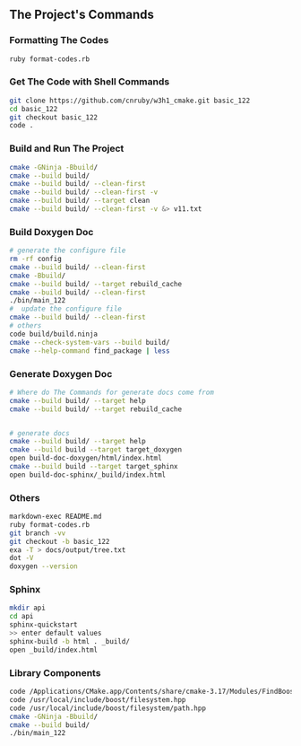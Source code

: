 ## The Project's Commands



### Formatting The Codes
```bash
ruby format-codes.rb
```



### Get The Code with Shell Commands
```bash
git clone https://github.com/cnruby/w3h1_cmake.git basic_122
cd basic_122
git checkout basic_122
code .
```



### Build and Run The Project
```bash
cmake -GNinja -Bbuild/
cmake --build build/
cmake --build build/ --clean-first
cmake --build build/ --clean-first -v
cmake --build build/ --target clean
cmake --build build/ --clean-first -v &> v11.txt
```



### Build Doxygen Doc
```bash
# generate the configure file
rm -rf config
cmake --build build/ --clean-first
cmake -Bbuild/
cmake --build build/ --target rebuild_cache
cmake --build build/ --clean-first
./bin/main_122
#  update the configure file
cmake --build build/ --clean-first
# others
code build/build.ninja
cmake --check-system-vars --build build/
cmake --help-command find_package | less
```



### Generate Doxygen Doc
```bash
# Where do The Commands for generate docs come from
cmake --build build/ --target help
cmake --build build/ --target rebuild_cache


# generate docs
cmake --build build/ --target help
cmake --build build --target target_doxygen
open build-doc-doxygen/html/index.html
cmake --build build --target target_sphinx
open build-doc-sphinx/_build/index.html
```



### Others 
```bash
markdown-exec README.md
ruby format-codes.rb
git branch -vv
git checkout -b basic_122
exa -T > docs/output/tree.txt
dot -V
doxygen --version
```


### Sphinx
```bash
mkdir api
cd api
sphinx-quickstart
>> enter default values
sphinx-build -b html . _build/
open _build/index.html
```



### Library Components
```bash
code /Applications/CMake.app/Contents/share/cmake-3.17/Modules/FindBoost.cmake 
code /usr/local/include/boost/filesystem.hpp
code /usr/local/include/boost/filesystem/path.hpp
cmake -GNinja -Bbuild/
cmake --build build/
./bin/main_122
```